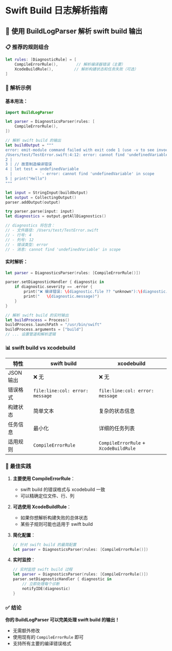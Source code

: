 # Swift Build 日志解析指南

## 🎯 使用 BuildLogParser 解析 swift build 输出

### 📋 推荐的规则组合

```swift
let rules: [DiagnosticRule] = [
    CompileErrorRule(),        // 解析编译器错误（主要）
    XcodeBuildRule(),         // 解析构建状态和任务失败（可选）
]
```

### 🔧 解析示例

#### 基本用法：
```swift
import BuildLogParser

let parser = DiagnosticsParser(rules: [
    CompileErrorRule(),
])

// 解析 swift build 的输出
let buildOutput = """
error: emit-module command failed with exit code 1 (use -v to see invocation)
/Users/test/TestError.swift:4:12: error: cannot find 'undefinedVariable' in scope
2 | 
3 | // 故意制造编译错误
4 | let test = undefinedVariable
  |            `- error: cannot find 'undefinedVariable' in scope
5 | print("Hello")
"""

let input = StringInput(buildOutput)
let output = CollectingOutput()
parser.addOutput(output)

try parser.parse(input: input)
let diagnostics = output.getAllDiagnostics()

// diagnostics 将包含：
// - 文件路径: /Users/test/TestError.swift
// - 行号: 4
// - 列号: 12
// - 错误类型: error
// - 消息: cannot find 'undefinedVariable' in scope
```

#### 实时解析：
```swift
let parser = DiagnosticsParser(rules: [CompileErrorRule()])

parser.setDiagnosticHandler { diagnostic in
    if diagnostic.severity == .error {
        print("❌ 编译错误: \(diagnostic.file ?? "unknown"):\(diagnostic.line ?? 0)")
        print("   \(diagnostic.message)")
    }
}

// 解析 swift build 的实时输出
let buildProcess = Process()
buildProcess.launchPath = "/usr/bin/swift"
buildProcess.arguments = ["build"]
// ... 设置管道和解析逻辑
```

### 📊 swift build vs xcodebuild

| 特性 | swift build | xcodebuild |
|------|-------------|------------|
| JSON 输出 | ❌ 无 | ❌ 无 |
| 错误格式 | `file:line:col: error: message` | `file:line:col: error: message` |
| 构建状态 | 简单文本 | 复杂的状态信息 |
| 任务信息 | 最小化 | 详细的任务列表 |
| 适用规则 | `CompileErrorRule` | `CompileErrorRule` + `XcodeBuildRule` |

### 🎯 最佳实践

1. **主要使用 CompileErrorRule**：
   - swift build 的错误格式与 xcodebuild 一致
   - 可以精确定位文件、行、列

2. **可选使用 XcodeBuildRule**：
   - 如果你想解析构建失败的总体状态
   - 某些子规则可能也适用于 swift build

3. **简化配置**：
   ```swift
   // 针对 swift build 的最简配置
   let parser = DiagnosticsParser(rules: [CompileErrorRule()])
   ```

4. **实时监控**：
   ```swift
   // 实时监控 swift build 过程
   let parser = DiagnosticsParser(rules: [CompileErrorRule()])
   parser.setDiagnosticHandler { diagnostic in
       // 立即处理每个诊断
       notifyIDE(diagnostic)
   }
   ```

### ✅ 结论

**你的 BuildLogParser 可以完美处理 swift build 的输出！**
- 无需额外修改
- 使用现有的 `CompileErrorRule` 即可
- 支持所有主要的编译错误格式